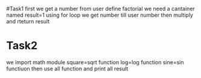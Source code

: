 #Task1
first we get a number from user
define factorial
we need a cantainer named result=1
using for loop we get number till user number then multiply
and rteturn result


# Task2
we import math module
square=sqrt function
log=log function
sine=sin functiuon
then use all function and print all result
